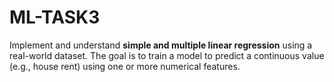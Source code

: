 # ML-TASK3
Implement and understand **simple and multiple linear regression** using a real-world dataset. The goal is to train a model to predict a continuous value (e.g., house rent) using one or more numerical features.
